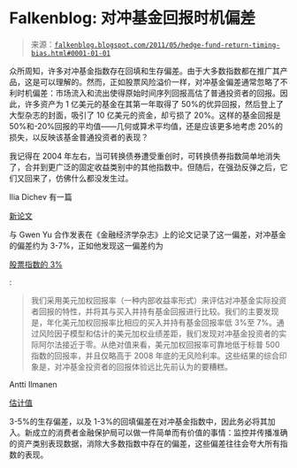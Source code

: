 <!--yml

category: 未分类

日期：2024-05-12 20:54:58

-->

# Falkenblog: 对冲基金回报时机偏差

> 来源：[`falkenblog.blogspot.com/2011/05/hedge-fund-return-timing-bias.html#0001-01-01`](http://falkenblog.blogspot.com/2011/05/hedge-fund-return-timing-bias.html#0001-01-01)

众所周知，许多对冲基金指数存在回填和生存偏差。由于大多数指数都在推广其产品，这是可以理解的。然而，正如股票风险溢价一样，对冲基金偏差通常忽略了不利时机偏差：市场流入和流出使得原始时间序列回报高估了普通投资者的回报。因此，许多资产为 1 亿美元的基金在其第一年取得了 50%的优异回报，然后登上了大型杂志的封面，吸引了 10 亿美元的资金，却亏损了 20%。这样的基金回报是 50%和-20%回报的平均值——几何或算术平均值，还是应该更多地考虑 20%的损失，以反映该基金普通投资者的表现？

我记得在 2004 年左右，当可转换债券遭受重创时，可转换债券指数简单地消失了，合并到更广泛的固定收益类别中的其他指数中。但随后，在强劲反弹之后，它们又回来了，仿佛什么都没发生过。

Ilia Dichev 有一篇

[新论文](http://papers.ssrn.com/sol3/papers.cfm?abstract_id=1354070)

与 Gwen Yu 合作发表在《金融经济学杂志》上的论文记录了这一偏差，对冲基金的偏差约为 3-7%，正如他发现这一偏差约为

[股票指数的 3%](http://falkenblog.blogspot.com/2011/01/adverse-timing-kills-returns.html)

:

> 我们采用美元加权回报率（一种内部收益率形式）来评估对冲基金实际投资者回报的特性，并将其与买入并持有基金回报进行比较。我们的主要发现是，年化美元加权回报率比相应的买入并持有基金回报率低 3%至 7%。通过风险因子模型和估计的美元加权业绩差距，我们发现对冲基金投资者的实际阿尔法接近于零。从绝对值来看，美元加权回报率可靠地低于标普 500 指数的回报率，并且仅略高于 2008 年底的无风险利率。这些结果的综合印象是，对冲基金投资者的回报体验远比先前认为的要糟糕。

Antti Ilmanen

[估计值](http://www.amazon.com/Expected-Returns-Investors-Harvesting-Rewards/dp/1119990726/ref=sr_1_1?s=books&ie=UTF8&qid=1305725305&sr=1-1)

3-5%的生存偏差，以及 1-3%的回填偏差在对冲基金指数中，因此务必将其加入。新成立的消费者金融保护局可以做一件简单而有价值的事情：监控并传播准确的资产类别表现数据，消除大多数指数中存在的偏差，这些偏差往往会夸大所有指数的表现。
